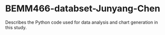 # BEMM466-databset-Junyang-Chen
Describes the Python code used for data analysis and chart generation in this study.
